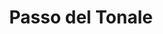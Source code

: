 ---
name: Tonale
title: Passo del Tonale
region: Trentino-Alto Adige
country: Italia
group: Folgarida-Marilleva-Peio-Passo del Tonale
---